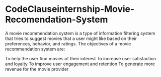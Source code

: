 # CodeClauseinternship-Movie-Recomendation-System

A movie recommendation system is a type of information filtering system that tries to suggest movies that a user might like based on their preferences, behavior, and ratings. The objectives of a movie recommendation system are:

To help the user find movies of their interest
To increase user satisfaction and loyalty
To improve user engagement and retention
To generate more revenue for the movie provider
